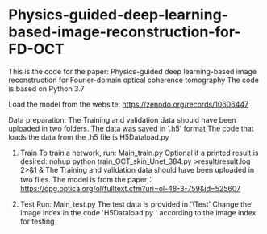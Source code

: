# Physics-guided-deep-learning-based-image-reconstruction-for-FD-OCT
This is the code for the paper: Physics-guided deep learning-based image reconstruction for Fourier-domain optical coherence tomography
The code is based on Python 3.7

Load the model from the website: https://zenodo.org/records/10606447

Data preparation:
The Training and validation data should have been uploaded in two folders. The data was saved in '.h5' format
The code that loads the data from the .h5 file is H5Dataload.py 

1. Train
To train a network, run:
Main_train.py
Optional if a printed result is desired: nohup python train_OCT_skin_Unet_384.py >result/result.log 2>&1 &
The Training and validation data should have been uploaded in two files.
The model is from the paper：https://opg.optica.org/ol/fulltext.cfm?uri=ol-48-3-759&id=525607

2. Test
Run: Main_test.py
The test data is provided in '\Test'
Change the image index in the code 'H5Dataload.py ' according to the image index for testing 

